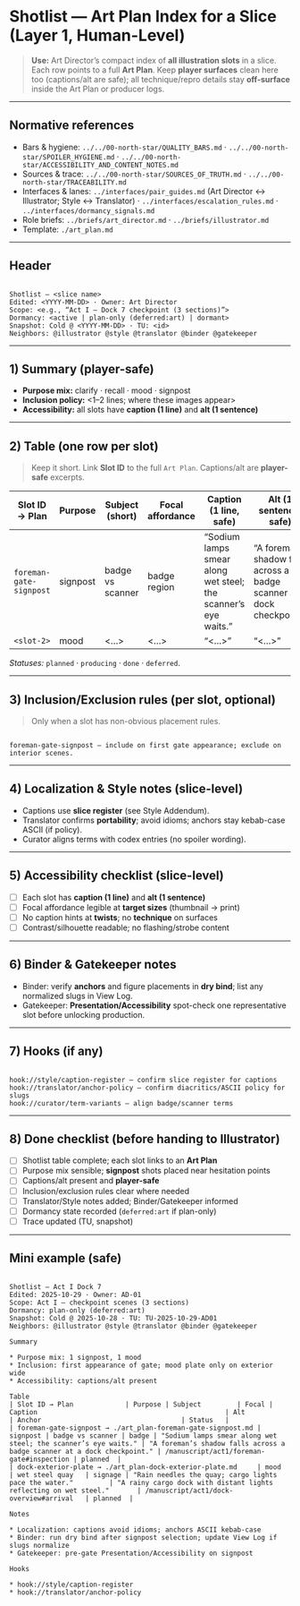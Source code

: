# Shotlist — Art Plan Index for a Slice (Layer 1, Human-Level)

> **Use:** Art Director’s compact index of **all illustration slots** in a slice. Each row points to a full **Art Plan**. Keep **player surfaces** clean here too (captions/alt are safe); all technique/repro details stay **off-surface** inside the Art Plan or producer logs.

---

## Normative references

- Bars & hygiene: `../../00-north-star/QUALITY_BARS.md` · `../../00-north-star/SPOILER_HYGIENE.md` · `../../00-north-star/ACCESSIBILITY_AND_CONTENT_NOTES.md`
- Sources & trace: `../../00-north-star/SOURCES_OF_TRUTH.md` · `../../00-north-star/TRACEABILITY.md`
- Interfaces & lanes: `../interfaces/pair_guides.md` (Art Director ↔ Illustrator; Style ↔ Translator) · `../interfaces/escalation_rules.md` · `../interfaces/dormancy_signals.md`
- Role briefs: `../briefs/art_director.md` · `../briefs/illustrator.md`
- Template: `./art_plan.md`

---

## Header

```

Shotlist — <slice name>
Edited: <YYYY-MM-DD> · Owner: Art Director
Scope: <e.g., “Act I — Dock 7 checkpoint (3 sections)”>
Dormancy: <active | plan-only (deferred:art) | dormant>
Snapshot: Cold @ <YYYY-MM-DD> · TU: <id>
Neighbors: @illustrator @style @translator @binder @gatekeeper

```

---

## 1) Summary (player-safe)

- **Purpose mix:** <count> clarify · <count> recall · <count> mood · <count> signpost  
- **Inclusion policy:** <1–2 lines; where these images appear>  
- **Accessibility:** all slots have **caption (1 line)** and **alt (1 sentence)**

---

## 2) Table (one row per slot)

> Keep it short. Link **Slot ID** to the full `Art Plan`. Captions/alt are **player-safe** excerpts.

| Slot ID → Plan | Purpose | Subject (short) | Focal affordance | Caption (1 line, safe) | Alt (1 sentence, safe) | Anchor target | Status |
|---|---|---|---|---|---|---|---|
| `foreman-gate-signpost` | signpost | badge vs scanner | badge region | “Sodium lamps smear along wet steel; the scanner’s eye waits.” | “A foreman’s shadow falls across a badge scanner at a dock checkpoint.” | `/manuscript/act1/foreman-gate#inspection` | planned |
| `<slot-2>` | mood | <…> | <…> | “<…>” | “<…>” | `/manuscript/...#...` | planned/producing/done |

*Statuses:* `planned` · `producing` · `done` · `deferred`.

---

## 3) Inclusion/Exclusion rules (per slot, optional)

> Only when a slot has non-obvious placement rules.

```

foreman-gate-signpost — include on first gate appearance; exclude on interior scenes.

```

---

## 4) Localization & Style notes (slice-level)

- Captions use **slice register** (see Style Addendum).  
- Translator confirms **portability**; avoid idioms; anchors stay kebab-case ASCII (if policy).  
- Curator aligns terms with codex entries (no spoiler wording).

---

## 5) Accessibility checklist (slice-level)

- [ ] Each slot has **caption (1 line)** and **alt (1 sentence)**  
- [ ] Focal affordance legible at **target sizes** (thumbnail → print)  
- [ ] No caption hints at **twists**; no **technique** on surfaces  
- [ ] Contrast/silhouette readable; no flashing/strobe content

---

## 6) Binder & Gatekeeper notes

- Binder: verify **anchors** and figure placements in **dry bind**; list any normalized slugs in View Log.  
- Gatekeeper: **Presentation/Accessibility** spot-check one representative slot before unlocking production.

---

## 7) Hooks (if any)

```

hook://style/caption-register — confirm slice register for captions
hook://translator/anchor-policy — confirm diacritics/ASCII policy for slugs
hook://curator/term-variants — align badge/scanner terms

```

---

## 8) Done checklist (before handing to Illustrator)

- [ ] Shotlist table complete; each slot links to an **Art Plan**  
- [ ] Purpose mix sensible; **signpost** shots placed near hesitation points  
- [ ] Captions/alt present and **player-safe**  
- [ ] Inclusion/exclusion rules clear where needed  
- [ ] Translator/Style notes added; Binder/Gatekeeper informed  
- [ ] Dormancy state recorded (`deferred:art` if plan-only)  
- [ ] Trace updated (TU, snapshot)

---

## Mini example (safe)

```

Shotlist — Act I Dock 7
Edited: 2025-10-29 · Owner: AD-01
Scope: Act I — checkpoint scenes (3 sections)
Dormancy: plan-only (deferred:art)
Snapshot: Cold @ 2025-10-28 · TU: TU-2025-10-29-AD01
Neighbors: @illustrator @style @translator @binder @gatekeeper

Summary

* Purpose mix: 1 signpost, 1 mood
* Inclusion: first appearance of gate; mood plate only on exterior wide
* Accessibility: captions/alt present

Table
| Slot ID → Plan             | Purpose | Subject         | Focal | Caption                                               | Alt                                                              | Anchor                                   | Status   |
| foreman-gate-signpost → ./art_plan-foreman-gate-signpost.md | signpost | badge vs scanner | badge | "Sodium lamps smear along wet steel; the scanner’s eye waits." | "A foreman’s shadow falls across a badge scanner at a dock checkpoint." | /manuscript/act1/foreman-gate#inspection | planned  |
| dock-exterior-plate → ./art_plan-dock-exterior-plate.md     | mood     | wet steel quay   | signage | "Rain needles the quay; cargo lights pace the water."         | "A rainy cargo dock with distant lights reflecting on wet steel."       | /manuscript/act1/dock-overview#arrival   | planned  |

Notes

* Localization: captions avoid idioms; anchors ASCII kebab-case
* Binder: run dry bind after signpost selection; update View Log if slugs normalize
* Gatekeeper: pre-gate Presentation/Accessibility on signpost

Hooks

* hook://style/caption-register
* hook://translator/anchor-policy

```

